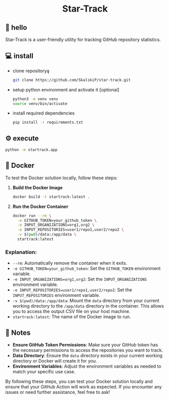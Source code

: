 <h1 align="center">Star-Track </h1>

## 👋 hello

Star-Track is a user-friendly utility for tracking GitHub repository statistics. 

## 💻 install

- clone repositoryą

    ```bash
    git clone https://github.com/SkalskiP/star-track.git
    ```
  
- setup python environment and activate it [optional]

    ```bash
    python3 -m venv venv
    source venv/bin/activate
    ```

- install required dependencies

    ```bash
    pip install -r requirements.txt
    ```

## ⚙️ execute

```bash
python -m startrack.app
```

## 🐳 Docker

To test the Docker solution locally, follow these steps:

1. **Build the Docker Image**

    ```bash
    docker build -t startrack:latest .
    ```

2. **Run the Docker Container**

    ```bash
    docker run --rm \
      -e GITHUB_TOKEN=your_github_token \
      -e INPUT_ORGANIZATIONS=org1,org2 \
      -e INPUT_REPOSITORIES=user1/repo1,user2/repo2 \
      -v $(pwd)/data:/app/data \
      startrack:latest
    ```

### Explanation:

- `--rm`: Automatically remove the container when it exits.
- `-e GITHUB_TOKEN=your_github_token`: Set the `GITHUB_TOKEN` environment variable.
- `-e INPUT_ORGANIZATIONS=org1,org2`: Set the `INPUT_ORGANIZATIONS` environment variable.
- `-e INPUT_REPOSITORIES=user1/repo1,user2/repo2`: Set the `INPUT_REPOSITORIES` environment variable.
- `-v $(pwd)/data:/app/data`: Mount the `data` directory from your current working directory to the `/app/data` directory in the container. This allows you to access the output CSV file on your host machine.
- `startrack:latest`: The name of the Docker image to run.

## 📝 Notes

- **Ensure GitHub Token Permissions**: Make sure your GitHub token has the necessary permissions to access the repositories you want to track.
- **Data Directory**: Ensure the `data` directory exists in your current working directory or Docker will create it for you.
- **Environment Variables**: Adjust the environment variables as needed to match your specific use case.

By following these steps, you can test your Docker solution locally and ensure that your GitHub Action will work as expected. If you encounter any issues or need further assistance, feel free to ask!
